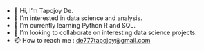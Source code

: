 - 👋 Hi, I’m Tapojoy De.
- 👀 I’m interested in data science and analysis.
- 🌱 I’m currently learning Python R and SQL.
- 💞️ I’m looking to collaborate on interesting data science projects.
- 📫 How to reach me : de777tapojoy@gmail.com

<!---
tapojoyde/tapojoyde is a ✨ special ✨ repository because its `README.md` (this file) appears on your GitHub profile.
You can click the Preview link to take a look at your changes.
--->
